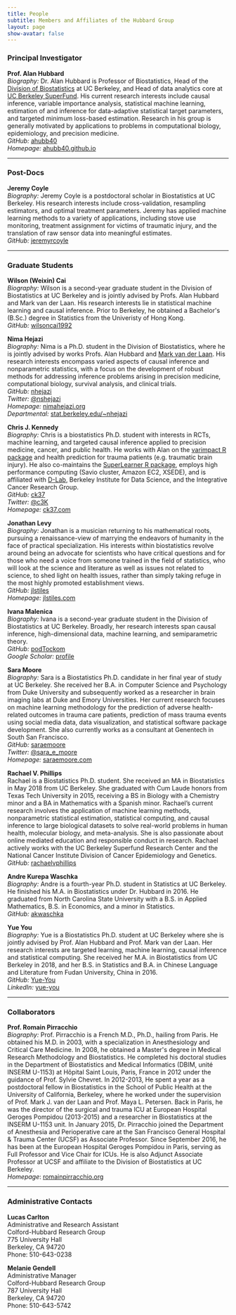 ```yaml
---
title: People
subtitle: Members and Affiliates of the Hubbard Group
layout: page
show-avatar: false
---
```


### Principal Investigator

<a name="alan-hubbard"></a>__Prof. Alan Hubbard__<br/>
_Biography:_ Dr. Alan Hubbard is Professor of Biostatistics, Head of the
[Division of Biostatistics](https://www.stat.berkeley.edu/biostat/) at UC
Berkeley, and Head of data analytics core at [UC Berkeley
SuperFund](http://superfund.berkeley.edu/). His current research interests
include causal inference, variable importance analysis, statistical machine
learning, estimation of and inference for data-adaptive statistical target
parameters, and targeted minimum loss-based estimation. Research in his group is
generally motivated by applications to problems in computational biology,
epidemiology, and precision medicine.<br/>
_GitHub:_ [ahubb40](https://github.com/ahubb40)<br/>
_Homepage:_ [ahubb40.github.io](https://ahubb40.github.io)<br/>

---

### Post-Docs

<a name="jeremy-coyle"></a>__Jeremy Coyle__<br/>
_Biography:_ Jeremy Coyle is a postdoctoral scholar in Biostatistics at UC Berkeley.
His research interests include cross-validation, resampling estimators, and
optimal treatment parameters. Jeremy has applied machine learning methods to a
variety of applications, including stove use monitoring, treatment assignment
for victims of traumatic injury, and the translation of raw sensor data into
meaningful estimates.<br/>
_GitHub:_ [jeremyrcoyle](https://github.com/jeremyrcoyle)<br/>

---

### Graduate Students

<a name="wilson-cai"></a>__Wilson (Weixin) Cai__<br/>
_Biography:_ Wilson is a second-year graduate student in the Division of
Biostatistics at UC Berkeley and is jointly advised by Profs. Alan Hubbard and
Mark van der Laan. His research interests lie in statistical machine learning
and causal inference. Prior to Berkeley, he obtained a Bachelor's (B.Sc.)
degree in Statistics from the Univeristy of Hong Kong.<br/>
_GitHub:_ [wilsoncai1992](https://github.com/wilsoncai1992)<br/>


<a name="nima-hejazi"></a>__Nima Hejazi__<br/>
_Biography:_ Nima is a Ph.D. student in the Division of Biostatistics, where he
is jointly advised by works Profs. Alan Hubbard and [Mark van der
Laan](https://www.stat.berkeley.edu/~laan). His research interests encompass
varied aspects of causal inference and nonparametric statistics, with a focus on
the development of robust methods for addressing inference problems arising in
precision medicine, computational biology, survival analysis, and clinical
trials.<br/>
_GitHub:_ [nhejazi](https://github.com/nhejazi)<br/>
_Twitter:_ [@nshejazi](https://twitter.com/nshejazi)<br/>
_Homepage:_ [nimahejazi.org](http://nimahejazi.org)<br/>
_Departmental:_ [stat.berkeley.edu/~nhejazi](https://www.stat.berkeley.edu/~nhejazi/)<br/>

<a name="chris-kennedy"></a>__Chris J. Kennedy__<br/>
_Biography:_ Chris is a biostatistics Ph.D. student with interests in RCTs,
machine learning, and targeted causal inference applied to precision medicine,
cancer, and public health. He works with Alan on the [varimpact R
package](http://github.com/ck37/varimpact) and health prediction for trauma
patients (e.g. traumatic brain injury). He also co-maintains the [SuperLearner R
package](http://github.com/ecpolley/SuperLearner), employs high performance
computing (Savio cluster, Amazon EC2, XSEDE), and is affiliated with
[D-Lab](http://dlab.berkeley.edu/consultation/chris-kennedy), Berkeley Institute
for Data Science, and the Integrative Cancer Research Group.<br/>
_GitHub:_ [ck37](https://github.com/ck37)<br/>
_Twitter:_ [@c3K](https://twitter.com/c3k)<br/>
_Homepage:_ [ck37.com](http://ck37.com)<br/>

<a name="jonathan-levy"></a>__Jonathan Levy__<br/>
_Biography:_ Jonathan is a musician returning to his mathematical roots,
pursuing a renaissance-view of marrying the endeavors of humanity in the face
of practical specialization. His interests within biostatistics revolve around
being an advocate for scientists who have critical questions and for those who
need a voice from someone trained in the field of statistics, who will look at
the science and literature as well as issues not related to science, to shed
light on health issues, rather than simply taking refuge in the most highly
promoted establishment views.<br/>
_GitHub:_ [jlstiles](https://github.com/jlstiles)<br/>
_Homepage:_ [jlstiles.com](http://www.jlstiles.com)<br/>

<a name="ivana-malenica"></a>__Ivana Malenica__<br/>
_Biography:_ Ivana is a second-year graduate student in the Division of
Biostatistics at UC Berkeley. Broadly, her research interests span causal
inference, high-dimensional data, machine learning, and semiparametric
theory.<br/>
_GitHub:_ [podTockom](https://github.com/podTockom)<br/>
_Google Scholar:_
[profile](https://scholar.google.com/citations?user=kysY8qoAAAAJ&hl=en)<br/>

<a name="sara-moore"></a>__Sara Moore__<br/>
_Biography:_ Sara is a Biostatistics Ph.D. candidate in her final year of study
at UC Berkeley. She received her B.A. in Computer Science and Psychology from
Duke University and subsequently worked as a researcher in brain imaging labs
at Duke and Emory Universities. Her current research focuses on machine
learning methodology for the prediction of adverse health-related outcomes in
trauma care patients, prediction of mass trauma events using social media data,
data visualization, and statistical software package development. She also
currently works as a consultant at Genentech in South San Francisco.<br/>
_GitHub:_ [saraemoore](https://github.com/saraemoore)<br/>
_Twitter:_ [@sara_e_moore](https://twitter.com/sara_e_moore)<br/>
_Homepage:_ [saraemoore.com](http://www.saraemoore.com)<br/>

<a name="rachael-phillips"></a>__Rachael V. Phillips__<br />
Rachael is a Biostatistics Ph.D. student. She received an MA in Biostatistics in May 2018 from UC Berkeley. She graduated with Cum Laude honors from Texas Tech University in 2015, receiving a BS in Biology with a Chemistry minor and a BA in Mathematics with a Spanish minor. Rachael’s current research involves the application of machine learning methods, nonparametric statistical estimation, statistical computing, and causal inference to large biological datasets to solve real-world problems in human health, molecular biology, and meta-analysis. She is also passionate about online mediated education and responsible conduct in research. Rachael actively works with the UC Berkeley Superfund Research Center and the National Cancer Institute Division of Cancer Epidemiology and Genetics.<br/>
_GitHub:_ [rachaelvphillips](https://github.com/rachaelvphillips)<br/>

<a name="andre-waschka"></a>__Andre Kurepa Waschka__<br/>
_Biography:_ Andre is a fourth-year Ph.D. student in Statistics at UC Berkeley.
He finished his M.A. in Biostatistics under Dr. Hubbard in 2016. He graduated
from  North Carolina State University with a B.S. in Applied Mathematics, B.S.
in Economics, and a minor in Statistics.<br/>
_GitHub:_ [akwaschka](https://github.com/akwaschka)<br/>

<a name="yue-you"></a>__Yue You__<br />
_Biography:_ Yue is a Biostatistics Ph.D. student at UC Berkeley where she is jointly advised by Prof. Alan Hubbard and Prof. Mark van der Laan. Her research interests are targeted learning, machine learning, causal inference and statistical computing. She received her M.A. in Biostatistics from UC Berkeley in 2018, and her B.S. in Statistics and B.A. in Chinese Language and Literature from Fudan University, China in 2016.<br/>
_GitHub:_ [Yue-You](https://github.com/Yue-You)<br/>
_LinkedIn:_ [yue-you](https://www.linkedin.com/in/yue-you/)<br/>

---

### Collaborators

<a name="romain-pirracchio"></a>__Prof. Romain Pirracchio__<br/>
_Biography:_ Prof. Pirracchio is a French M.D., Ph.D., hailing from Paris. He
obtained his M.D. in 2003, with a specialization in Anesthesiology and Critical
Care Medicine. In 2008, he obtained a Master's degree in Medical Research
Methodology and Biostatistics. He completed his doctoral studies in the
Department of Biostatistics and Medical Informatics (DBIM, unité INSERM U-1153)
at Hôpital Saint Louis, Paris, France in 2012 under the guidance of Prof.
Sylvie Chevret. In 2012-2013, He spent a year as a postdoctoral fellow in
Biostatistics in the School of Public Health at the University of California,
Berkeley, where he worked under the supervision of Prof. Mark J. van der Laan
and Prof. Maya L. Petersen. Back in Paris, he was the director of the surgical
and trauma ICU at European Hospital Geroges Pompidou (2013-2015) and a
researcher in Biostatistics at the INSERM U-1153 unit. In January 2015, Dr.
Pirracchio joined the Department of Anesthesia and Perioperative care at the
San Francisco General Hospital & Trauma Center (UCSF) as Associate Professor.
Since September 2016, he has been at the European Hospital Geroges Pompidou in
Paris, serving as Full Professor and Vice Chair for ICUs. He is also Adjunct
Associate Professor at UCSF and affiliate to the Division of Biostatistics at
UC Berkeley.<br/>
_Homepage_: [romainpirracchio.org](http://www.romainpirracchio.org)<br/>

---

### Administrative Contacts

<a name="lucas-carlton"></a>__Lucas Carlton__<br/>
Administrative and Research Assistant<br/>
Colford-Hubbard Research Group<br/>
775 University Hall<br/>
Berkeley, CA 94720<br/>
Phone: 510-643-0238<br/>

<a name="melanie-gendell"></a>__Melanie Gendell__<br/>
Administrative Manager<br/>
Colford-Hubbard Research Group<br/>
787 University Hall<br/>
Berkeley, CA  94720<br/>
Phone: 510-643-5742<br/>
